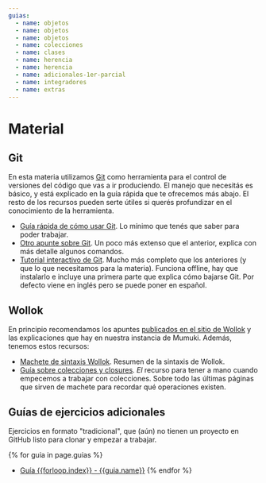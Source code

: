 ```yaml
---
guias:
  - name: objetos
  - name: objetos
  - name: objetos
  - name: colecciones
  - name: clases
  - name: herencia
  - name: herencia
  - name: adicionales-1er-parcial
  - name: integradores
  - name: extras
---
```


# Material

## Git

En esta materia utilizamos [Git](https://git-scm.com/) como herramienta para el control de versiones del código que vas a ir produciendo. El manejo que necesitás es básico, y está explicado en la guía rápida que te ofrecemos más abajo. El resto de los recursos pueden serte útiles si querés profundizar en el conocimiento de la herramienta.

* [Guía rápida de cómo usar Git](https://github.com/obj1-unahur-2018s2/docs/wiki/Guia-r%C3%A1pida-de-GIT). Lo mínimo que tenés que saber para poder trabajar.
* [Otro apunte sobre Git](https://docs.google.com/document/d/1ozqfYCwt-37stynmgAd5wJlNOFKWYQeIZoeqXpAEs0I/edit). Un poco más extenso que el anterior, explica con más detalle algunos comandos.
* [Tutorial interactivo de Git](https://github.com/jlord/git-it-electron). Mucho más completo que los anteriores (y que lo que necesitamos para la materia). Funciona offline, hay que instalarlo e incluye una primera parte que explica cómo bajarse Git. Por defecto viene en inglés pero se puede poner en español.

## Wollok

En principio recomendamos los apuntes [publicados en el sitio de Wollok](http://www.wollok.org/documentacion/apuntes/) y las explicaciones que hay en nuestra instancia de Mumuki. Además, tenemos estos recursos:

* [Machete de sintaxis Wollok](https://docs.google.com/document/d/11BEzE5o-0wRyvidwV-NV6JTQbf0s00ZLYNkjn_G8fio/edit?usp=sharing). Resumen de la sintaxis de Wollok.
* [Guía sobre colecciones y closures](https://objetos1wollokunq.gitlab.io/material/guia-colecciones-basicas.pdf). _El_ recurso para tener a mano cuando empecemos a trabajar con colecciones. Sobre todo las últimas páginas que sirven de machete para recordar qué operaciones existen.

## Guías de ejercicios adicionales

Ejercicios en formato "tradicional", que (aún) no tienen un proyecto en GitHub listo para clonar y empezar a trabajar.

{% for guia in page.guias %}
* [Guía {{forloop.index}} - {{guia.name}}](../guias/guia{{forloop.index}}-{{guia.name}}.pdf)
{% endfor %}
